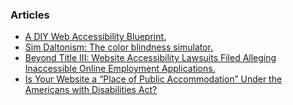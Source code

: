 ### Articles

- [A DIY Web Accessibility Blueprint.](//alistapart.com/article/diy-web-accessibility-blueprint)
- [Sim Daltonism: The color blindness simulator.](//michelf.ca/projects/sim-daltonism/)
- [Beyond Title III: Website Accessibility Lawsuits Filed Alleging Inaccessible Online Employment Applications.](//www.adatitleiii.com/2018/04/beyond-title-iii-website-accessibility-lawsuits-filed-alleging-inaccessible-online-employment-applications/)
- [Is Your Website a “Place of Public Accommodation” Under the Americans with Disabilities Act?](//www.sgrlaw.com/is-your-website-a-place-of-public-accommodation-under-the-americans-with-disabilities-act/)
